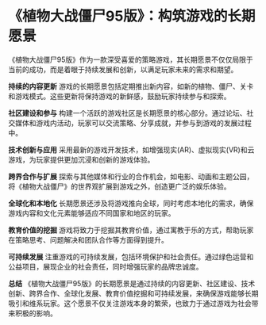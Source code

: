 # 《植物大战僵尸95版》：构筑游戏的长期愿景

《植物大战僵尸95版》作为一款深受喜爱的策略游戏，其长期愿景不仅仅局限于当前的成功，而是着眼于持续发展和创新，以满足玩家未来的需求和期望。

**持续的内容更新**
游戏的长期愿景包括定期推出新内容，如新的植物、僵尸、关卡和游戏模式。这些更新将保持游戏的新鲜感，鼓励玩家持续参与和探索。

**社区建设和参与**
构建一个活跃的游戏社区是长期愿景的核心部分。通过论坛、社交媒体和游戏内活动，玩家可以交流策略、分享成就，并参与到游戏的发展过程中。

**技术创新与应用**
采用最新的游戏开发技术，如增强现实(AR)、虚拟现实(VR)和云游戏，为玩家提供更加沉浸和创新的游戏体验。

**跨界合作与扩展**
探索与其他媒体和行业的合作机会，如电影、动画和主题公园，将《植物大战僵尸》的世界观扩展到游戏之外，创造更广泛的娱乐体验。

**全球化和本地化**
长期愿景还涉及将游戏推向全球，同时考虑本地化的需求，确保游戏内容和文化元素能够适应不同国家和地区的玩家。

**教育价值的挖掘**
游戏将致力于挖掘其教育价值，通过寓教于乐的方式，帮助玩家在策略思考、问题解决和团队合作等方面得到提升。

**可持续发展**
注重游戏的可持续发展，包括环境保护和社会责任。通过绿色运营和公益项目，展现企业的社会责任，同时增强玩家的品牌忠诚度。

**总结**
《植物大战僵尸95版》的长期愿景是通过持续的内容更新、社区建设、技术创新、跨界合作、全球化发展、教育价值挖掘和可持续发展，来确保游戏能够长期吸引和维系玩家。这个愿景不仅关注游戏本身的繁荣，也致力于通过游戏为社会带来积极的影响。